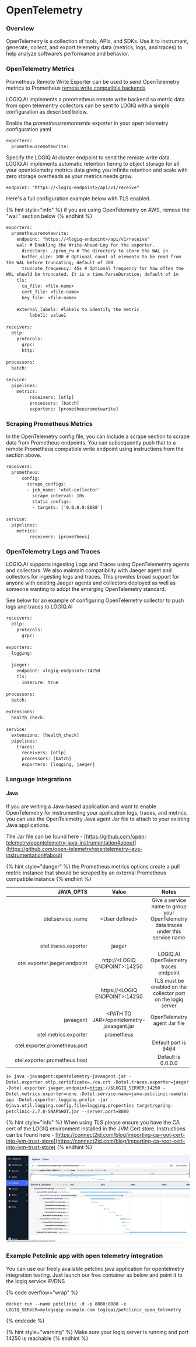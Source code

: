 # OpenTelemetry

### Overview

OpenTelemetry is a collection of tools, APIs, and SDKs. Use it to instrument, generate, collect, and export telemetry data (metrics, logs, and traces) to help analyze software’s performance and behavior.

### OpenTelemetry Metrics

Prometheus Remote Write Exporter can be used to send OpenTelemetry metrics to Prometheus [remote write compatible backends](https://prometheus.io/docs/operating/integrations/)

LOGIQ.AI implements a preometheus remote write backend so metric data from open telementry collectors can be sent to LOGIQ with a simple configuration as described below.

Enable the _prometheusremorewrite_ exporter in your open telemetry configuration yaml

```
exporters:
  prometheusremotewrite:
```

Specify the LOGIQ.AI cluster endpoint to send the remote write data. LOGIQ.AI implements automatic retention tiering to object storage for all your opentelemetry metrics data giving you infinite retention and scale with zero storage overheads as your metrics needs grow.

```
endpoint: "https://<logiq-endpoint>/api/v1/receive"
```

Here's a full configuration example below with TLS enabled.

{% hint style="info" %}
if you are using OpenTelemetry on AWS, remove the "wal:" section below
{% endhint %}

```
exporters:
  prometheusremotewrite:
    endpoint: "https://<logiq-endpoint>/api/v1/receive"
    wal: # Enabling the Write-Ahead-Log for the exporter.
      directory: ./prom_rw # The directory to store the WAL in
      buffer_size: 100 # Optional count of elements to be read from the WAL before truncating; default of 300
      truncate_frequency: 45s # Optional frequency for how often the WAL should be truncated. It is a time.ParseDuration; default of 1m
    tls: 
      ca_file: <file-name>
      cert_file: <file-name>
      key_file: <file-name>

    external_labels: #labels to identify the metric
         label1: value1

receivers:
  otlp:
    protocols:
      grpc:
      http:

processors:
  batch:

service:
  pipelines:
    metrics:
         receivers: [otlp]
         processors: [batch]
         exporters: [prometheusremotewrite]
```

### Scraping Prometheus Metrics

In the OpenTelemetry config file, you can include a scrape section to scrape data from Prometheus endpoints. You can subsequently push that to a remote Prometheus compatible write endpoint using instructions from the section above.

```
receivers:
  prometheus:
      config:
        scrape_configs:
        - job_name: 'otel-collector'
          scrape_interval: 10s
          static_configs:
          - targets: ['0.0.0.0:8888']

service:
  pipelines:
    metrics:
         receivers: [prometheus]          
```

### OpenTelemetry Logs and Traces

LOGIQ.AI supports ingesting Logs and Traces using OpenTelementry agents and collectors. We also maintain compatibility with Jaeger agent and collectors for ingesting logs and traces. This provides broad support for anyone with existing Jaeger agents and collectors deployed as well as someone wanting to adopt the emerging OpenTelemetry standard.

See below for an example of configuring OpenTelemetry collector to push logs and traces to LOGIQ.AI

```
receivers:
  otlp:
    protocols:
      grpc:

exporters:
  logging:

  jaeger:
    endpoint: <logiq-endpoint>:14250
    tls:
      insecure: true

processors:
  batch:

extensions:
  health_check:

service:
  extensions: [health_check]
  pipelines:
    traces:
      receivers: [otlp]
      processors: [batch]
      exporters: [logging, jaeger]
```

### Language Integrations

#### Java

If you are writing a Java-based application and want to enable OpenTelemetry for instrumenting your application logs, traces, and metrics, you can use the OpenTelemetry Java agent Jar file to attach to your existing Java applications.

The Jar file can be found here - [https://github.com/open-telemetry/opentelemetry-java-instrumentation#about](https://github.com/open-telemetry/opentelemetry-java-instrumentation#about)

{% hint style="danger" %}
the Prometheus metrics options create a pull metric instance that should be scraped by an external Prometheus compatible instance
{% endhint %}

<table><thead><tr><th width="273.3437417078941" align="right">JAVA_OPTS</th><th align="center">Value</th><th align="center">Notes</th></tr></thead><tbody><tr><td align="right">otel.service_name</td><td align="center">&#x3C;User defined></td><td align="center">Give a service name to group your OpenTelemetry data traces under this service name</td></tr><tr><td align="right">otel.traces.exporter</td><td align="center">jaeger</td><td align="center"></td></tr><tr><td align="right">otel.exporter.jaeger.endpoint</td><td align="center">http://&#x3C;LOGIQ ENDPOINT>:14250</td><td align="center">LOGIQ.AI OpenTelemetry traces endpoint</td></tr><tr><td align="right"></td><td align="center">https://&#x3C;LOGIQ ENDPOINT>:14250</td><td align="center">TLS must be enabled on the collector port on the logiq server</td></tr><tr><td align="right">javaagent</td><td align="center">&#x3C;PATH TO JAR>/opentelemetry-javaagent.jar</td><td align="center">OpenTelemetry agent Jar file</td></tr><tr><td align="right">otel.metrics.exporter</td><td align="center">prometheus</td><td align="center"></td></tr><tr><td align="right">otel.exporter.prometheus.port</td><td align="center"></td><td align="center">Default port is 9464</td></tr><tr><td align="right">otel.exporter.prometheus.host</td><td align="center"></td><td align="center">Default is 0.0.0.0</td></tr></tbody></table>

<pre class="language-shell" data-overflow="wrap" data-line-numbers><code class="lang-shell">$> java -javaagent:opentelemetry-javaagent.jar -Dotel.exporter.otlp.certificate=./ca.crt -Dotel.traces.exporter=jaeger -Dotel.exporter.jaeger.endpoint=<a data-footnote-ref href="#user-content-fn-1">https</a>://$LOGIQ_SERVER:14250 -Dotel.metrics.exporter=none -Dotel.service-name=java-petclinic-sample-app -Dotel.exporter.logging.prefix -jar -Djava.util.logging.config.file=logging.properties target/spring-petclinic-2.7.0-SNAPSHOT.jar --server.port=8080
</code></pre>

{% hint style="info" %}
When using TLS please ensure you have the CA cert of the LOGIQ environment installed in the JVM Cert store. Instructions can be found here - [https://connect2id.com/blog/importing-ca-root-cert-into-jvm-trust-store](https://connect2id.com/blog/importing-ca-root-cert-into-jvm-trust-store)
{% endhint %}

![](<../.gitbook/assets/Screen Shot 2022-08-02 at 6.29.42 PM.png>)

### Example Petclinic app with open telemetry integration

You can use our freely available petclinc java application for opentelmetry integration testing. Just launch our free container as below and point it to the logiq service IP/DNS

{% code overflow="wrap" %}
```
docker run --name petclinic -d -p 8080:8080 -e LOGIQ_SERVER=mylogiqip.example.com logiqai/petclinic_open_telemetry
```
{% endcode %}

{% hint style="warning" %}
Make sure your logiq server is running and port 14250 is reachable
{% endhint %}



[^1]: TLS Enabled, Use http if TLS is not enabled.
